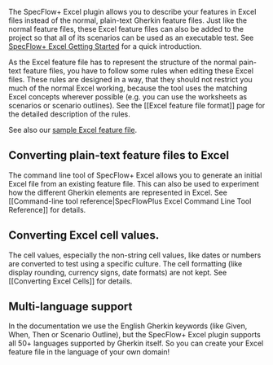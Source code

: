 The SpecFlow+ Excel plugin allows you to describe your features in Excel files instead of the normal, plain-text Gherkin feature files. Just like the normal feature files, these Excel feature files can also be added to the project so that all of its scenarios can be used as an executable test. See [SpecFlow+ Excel Getting Started](http://www.specflow.org/plus/excel/getting-started/) for a quick introduction.

As the Excel feature file has to represent the structure of the normal pain-text feature files, you have to follow some rules when editing these Excel files. These rules are designed in a way, that they should not restrict you much of the normal Excel working, because the tool uses the matching Excel concepts wherever possible (e.g. you can use the worksheets as scenarios or scenario outlines). See the [[Excel feature file format]] page for the detailed description of the rules. 

See also our [sample Excel feature file](http://www.specflow.org/media/sfp_excel/Sample-ExcelFeature.feature.xlsx).

## Converting plain-text feature files to Excel

The command line tool of SpecFlow+ Excel allows you to generate an initial Excel file from an existing feature file. This can also be used to experiment how the different Gherkin elements are represented in Excel. See [[Command-line tool reference|SpecFlowPlus Excel Command Line Tool Reference]] for details.

## Converting Excel cell values.

The cell values, especially the non-string cell values, like dates or numbers are converted to test using a specific culture. The cell formatting (like display rounding, currency signs, date formats) are not kept. See [[Converting Excel Cells]] for details.

## Multi-language support

In the documentation we use the English Gherkin keywords (like Given, When, Then or Scenario Outline), but the SpecFlow+ Excel plugin supports all 50+ languages supported by Gherkin itself. So you can create your Excel feature file in the language of your own domain!

